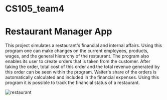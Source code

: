 # CS105_team4

# Restaurant Manager App

This project simulates a restaurant's financial and internal affairs. Using this program one can make changes on the current employees, products, wages, and the general hierarchy of the restaurant. The program also enables its user to create orders that is taken from the customer. After taking the order, total cost of this order and the total revenue generated by this order can be seen within the program. Waiter's share of the orders is automatically calculated and included in the financial expenses. Using this program it is possible to track the financial status of a restaurant.

![restaurant](https://github.com/user-attachments/assets/40c48acf-1f53-4661-8ff0-2794e03f80f7)
